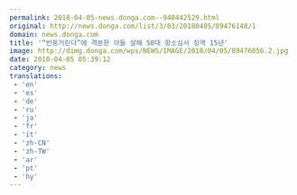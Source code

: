 ```yaml
---
permalink: 2018-04-05-news.donga.com--940442529.html
original: http://news.donga.com/list/3/03/20180405/89476148/1
domain: news.donga.com
title: '“빈둥거린다”에 격분한 아들 살해 50대 항소심서 징역 15년'
image: http://dimg.donga.com/wps/NEWS/IMAGE/2018/04/05/89476056.2.jpg
date: 2018-04-05 05:39:12
category: news
translations: 
 - 'en'
 - 'es'
 - 'de'
 - 'ru'
 - 'ja'
 - 'fr'
 - 'it'
 - 'zh-CN'
 - 'zh-TW'
 - 'ar'
 - 'pt'
 - 'hy'
---
```


